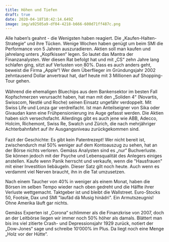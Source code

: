 ```yaml
---
title: Höhen und Tiefen
draft: true
date: 2020-04-18T10:42:14.649Z
image: img/a92505a9-df04-4218-b666-600d71ff487c.png
---
```

Alle haben‘s geahnt - die Wenigsten haben reagiert. Die „Kaufen-Halten-Strategie“ und ihre Tücken. Wenige Wochen haben genügt um beim SMI die Performance von 5 Jahren auszuradieren. Aktien soll man kaufen und jahrelang unters „Kopfkissen“ legen. So lautet das Mantra der Finanzanalysten. Wer diesen Rat befolgt hat und mit „CS“ zehn Jahre lang schlafen ging, sitzt auf Verlusten von 80%. Dass es auch anders geht, beweist die Firma „Apple“! Wer dem Überflieger im Gründungsjahr 2002 zehntausend Dollar anvertraut hat, darf heute mit 3 Millionen auf Shopping-Tour gehen.\
\
Während die ehemaligen Bluechips aus dem Bankensektor im besten Fall Kopfschmerzen verursacht haben, hat man mit den „Soliden 4“ (Novartis, Swisscom, Nestlé und Roche) seinen Einsatz ungefähr verdoppelt. Mit Swiss Life und Lonza gar verdreifacht. Ist man Anteilseigner von Sika oder Givaudan kann eine Frühpensionierung ins Auge gefasst werden. Die Aktien haben sich versechsfacht. Allerdings gibt es auch jene wie ABB, Adecco, Holcim, Richemont, Swiss Re, Swatch und Zürich, die nach mehrjähriger Achterbahnfahrt auf ihr Ausgangsniveau zurückgekommen sind.\
\
Fazit der Geschichte: Es gibt kein Patentrezept! Wer nicht bereit ist, zwischendurch mal 50% weniger auf dem Kontoauszug zu sehen, hat an der Börse nichts verloren. Gemäss Analysten sind es „nur“ Buchverluste. Sie können jedoch mit der Psyche und Lebensqualität des Anlegers einiges anstellen. Kaufe wenn Panik herrscht und verkaufe, wenn die "Hausfrauen" mit einer Investition liebäugeln. Dieser Satz gilt noch heute. Auch wenn es verdammt viel Nerven braucht, ihn in die Tat umzusetzen. 

Nach einem Taucher von 40% in weniger als einem Monat, haben die Börsen im selben Tempo wieder nach oben gedreht und die Hälfte ihrer Verluste wettgemacht. Taktgeber ist und bleibt die Wallstreet. Euro-Stocks 50, Footsie, Dax und SMI "laufäd dä Musig hinädri". Ein Armutszeugnis! Ohne Amerika läuft gar nichts. 

Gemäss Experten ist „Corona“ schlimmer als die Finanzkrise von 2007, doch an der Leitbörse liegen wir immer noch 50% höher als damals.  Blättert man bis ins viel zitierte Crash- und Depressionsjahr 1929 zurück, notiert der „Dow-Jones“ sage und schreibe 10‘000% im Plus. Da liegt noch eine Menge „Holz vor der Hütte“.